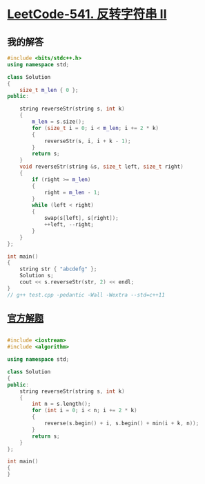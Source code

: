 # [LeetCode-541. 反转字符串 II](https://leetcode.cn/problems/reverse-string-ii/)



## 我的解答

```C++
#include <bits/stdc++.h>
using namespace std;

class Solution
{
	size_t m_len { 0 };
public:

	string reverseStr(string s, int k)
	{
		m_len = s.size();
		for (size_t i = 0; i < m_len; i += 2 * k)
		{
			reverseStr(s, i, i + k - 1);
		}
		return s;
	}
	void reverseStr(string &s, size_t left, size_t right)
	{
		if (right >= m_len)
		{
			right = m_len - 1;
		}
		while (left < right)
		{
			swap(s[left], s[right]);
			++left, --right;
		}
	}
};

int main()
{
	string str { "abcdefg" };
	Solution s;
	cout << s.reverseStr(str, 2) << endl;
}
// g++ test.cpp -pedantic -Wall -Wextra --std=c++11
```



## [官方解题](https://leetcode.cn/problems/reverse-string-ii/solution/fan-zhuan-zi-fu-chuan-ii-by-leetcode-sol-ua7s/)



```c++

#include <iostream>
#include <algorithm>

using namespace std;

class Solution
{
public:
    string reverseStr(string s, int k)
    {
        int n = s.length();
        for (int i = 0; i < n; i += 2 * k)
        {
            reverse(s.begin() + i, s.begin() + min(i + k, n));
        }
        return s;
    }
};

int main()
{
}
```

